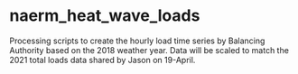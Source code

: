 # naerm_heat_wave_loads
Processing scripts to create the hourly load time series by Balancing Authority based on the 2018 weather year. Data will be scaled to match the 2021 total loads data shared by Jason on 19-April.
